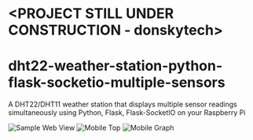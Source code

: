 # <PROJECT STILL UNDER CONSTRUCTION - donskytech>
# dht22-weather-station-python-flask-socketio-multiple-sensors
A DHT22/DHT11 weather station that displays multiple sensor readings simultaneously using Python, Flask, Flask-SocketIO on your Raspberry Pi
  
  
![Sample Web View](https://github.com/donskytech/dht22-weather-station-python-flask-socketio-multiple-sensors/assets/69466026/649ef360-7f5c-4983-a5e1-af7a177cdbf8)
![Mobile Top](https://github.com/donskytech/dht22-weather-station-python-flask-socketio-multiple-sensors/assets/69466026/75d604b5-0c10-4f32-9106-6bc1e349173c)
![Mobile Graph](https://github.com/donskytech/dht22-weather-station-python-flask-socketio-multiple-sensors/assets/69466026/d95668d6-e2e7-4be7-bfb9-b8aeb5b9bf66)
  

